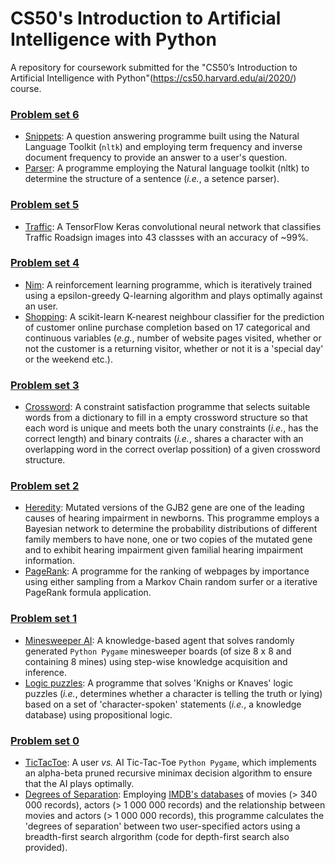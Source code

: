 # CS50's Introduction to Artificial Intelligence with Python
A repository for coursework submitted for the "CS50’s Introduction to Artificial Intelligence with Python"(https://cs50.harvard.edu/ai/2020/) course.

### [Problem set 6](https://cs50.harvard.edu/ai/2020/projects/6/) 
- <u>Snippets</u>: A question answering programme built using the Natural Language Toolkit (`nltk`) and employing term frequency and inverse document frequency to provide an answer to a user's question.
- <u>Parser</u>: A programme employing the Natural language toolkit (nltk) to determine the structure of a sentence (<i>i.e.</i>, a setence parser).

### [Problem set 5](https://cs50.harvard.edu/ai/2020/projects/5/) 
- <u>Traffic</u>: A TensorFlow Keras convolutional neural network that classifies Traffic Roadsign images into 43 classses with an accuracy of ~99%.

### [Problem set 4](https://cs50.harvard.edu/ai/2020/projects/4/) 
- <u>Nim</u>: A reinforcement learning programme, which is iteratively trained using a epsilon-greedy Q-learning algorithm and plays optimally against an user.
- <u>Shopping</u>: A scikit-learn K-nearest neighbour classifier for the prediction of customer online purchase completion based on 17 categorical and continuous variables (<i>e.g.</i>, number of website pages visited, whether or not the customer is a returning visitor, whether or not it is a 'special day' or the weekend etc.). 

### [Problem set 3](https://cs50.harvard.edu/ai/2020/projects/3/) 
- <u>Crossword</u>: A constraint satisfaction programme that selects suitable words from a dictionary to fill in a empty crossword structure so that each word is unique and meets both the unary constraints (<i>i.e.</i>, has the correct length) and binary contraits (<i>i.e.</i>, shares a character with an overlapping word in the correct overlap possition) of a given crossword structure.

### [Problem set 2](https://cs50.harvard.edu/ai/2020/projects/2/) 
- <u>Heredity</u>: Mutated versions of the GJB2 gene are one of the leading causes of hearing impairment in newborns. This programme employs a Bayesian network to determine the probability distributions of different family members to have none, one or two copies of the mutated gene and to exhibit hearing impairment given familial hearing impairment information.
- <u>PageRank</u>: A programme for the ranking of webpages by importance using either sampling from a Markov Chain random surfer or a iterative PageRank formula application.

### [Problem set 1](https://cs50.harvard.edu/ai/2020/projects/1/) 
- <u>Minesweeper AI</u>: A knowledge-based agent that solves randomly generated `Python Pygame` minesweeper boards (of size 8 x 8 and containing 8 mines) using step-wise knowledge acquisition and inference. 
- <u>Logic puzzles</u>: A programme that solves 'Knighs or Knaves' logic puzzles (<i>i.e.</i>, determines whether a character is telling the truth or lying) based on a set of 'character-spoken' statements (<i>i.e.</i>, a knowledge database) using propositional logic. 

### [Problem set 0](https://cs50.harvard.edu/ai/2020/projects/0/) 
- <u>TicTacToe</u>: A user <i>vs.</i> AI Tic-Tac-Toe `Python Pygame`, which implements an alpha-beta pruned recursive minimax decision algorithm to ensure that the AI plays optimally.
- <u>Degrees of Separation</u>: Employing [IMDB's databases](https://www.imdb.com/interfaces/) of movies (> 340 000 records), actors (> 1 000 000 records) and the relationship between movies and actors (> 1 000 000 records), this programme calculates the 'degrees of separation' between two user-specified actors using a breadth-first search alrgorithm (code for depth-first search also provided).
